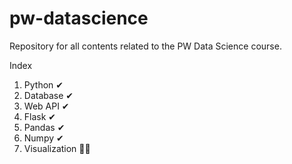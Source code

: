 # pw-datascience
Repository for all contents related to the PW Data Science course.

Index
1. Python ✔
2. Database ✔
3. Web API ✔
4. Flask ✔
5. Pandas ✔
6. Numpy ✔
7. Visualization 👨‍💻
